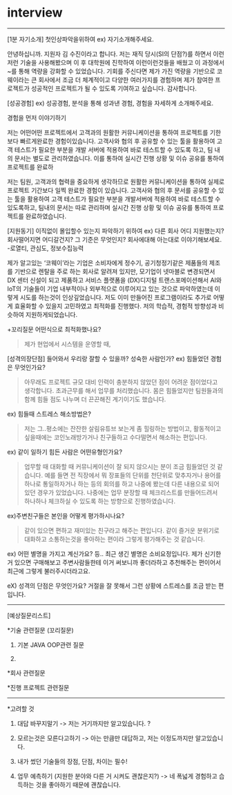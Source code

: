 # interview


-----------------------------------
[1분 자기소개] 첫인상파악을위하여 
ex) 자기소개해주세요. 



안녕하십니까. 지원자 김 수진이라고 합니다. 
저는 재직 당시(SI의 단점?)를 하면서 이런저런 기술을 사용해봤으며
이 후 대학원에 진학하여 이런이런것들을 배웠고
이 과정에서 ~를 통해 역량을 강화할 수 있었습니다.
기회를 주신다면 제가 가진 역량을 기반으로 코웨이라는 큰 회사에서 조금 더 체계적이고 다양한 여러가지를 경험하며 
제가 참여한 프로젝트가 성공적인 프로젝트가 될 수 있도록 기여하고 싶습니다.
감사합니다.

[성공경험] 
ex) 성공경험, 분석을 통해 성과낸 경험, 경험을 자세하게 소개해주세요.

경험을 먼저 이야기하기

저는 어떤어떤 프로젝트에서 고객과의 원활한 커뮤니케이션을 통하여 프로젝트를 기한보다 빠르게완료한 경험이있습니다.
고객사와 협의 후 공유할 수 있는 툴을 활용하여 고객 테스트가 필요한 부분을 개발 서버에 적용하여 바로 테스트할 수 있도록 하고, 
팀 내의 문서는 별도로 관리하였습니다. 이를 통하여 실시간 진행 상황 및 이슈 공유를 통하여 프로젝트를 완료하

저는 팀원, 고객과의 협력을 중요하게 생각하므로 원활한 커뮤니케이션을 통하여 실제로 프로젝트 기간보다 일찍 완료한 경험이 있습니다. 
고객사와 협의 후 문서를 공유할 수 있는 툴을 활용하여 고객 테스트가 필요한 부분을 개발서버에 적용하여 바로 테스트할 수 있도록하고, 
팀내의 문서는 따로 관리하며 실시간 진행 상황 및 이슈 공유를 통하여 프로젝트를 완료하였습니다.

[지원동기] 이직없이 몰입할수 있는지 파악하기 위하여 
ex) 다른 회사 어디 지원했는지? 회사떨어지면 어디갈건지? 그 기준은 무엇인지? 회사에대해 아는대로 이야기해보세요.
-로열티, 관심도, 정보수집능력

 제가 알고있는 ‘코웨이’라는 기업은 소비자에게 정수기, 공기청정기같은 제품들의 제조를 기반으로 렌탈을 주로 하는 회사로 알려져 있지만,
 모기업이 넷마블로 변경되면서 DX 센터 신설이 되고 제품하고 서비스 플랫폼을 (DX)디지털 트랜스포메이션해서
 AI와 IoT의 기술들이 기업 내부적이나 외부적으로 이루어지고 있는 것으로 파악하였는데 이렇게 시도를 하는것이 인상깊었습니다.
 저도 이미 만들어진 프로그램이라도 추가로 어떻게 효율화할 수 있을지 고민하였고 최적화를 진행했다.
 저의 학습적, 경험적 방향성과 비슷하여 지원하게되었습니다.
 
 +꼬리질문 어떤식으로 최적화했나요?
 >제가 현업에서 시스템을 운영할 때, 


[성격의장단점] 들어와서 우리랑 잘할 수 있을까? 성숙한 사람인가? 
ex) 힘들었던 경험은 무엇인가요? 
> 아무래도 프로젝트 규모 대비 인력이 충분하지 않았던 점이 어려운 점이었다고 생각합니다. 
> 초과근무를 해서 업무를 처리했습니다. 몸은 힘들었지만 팀원들과의 함께 힘들 점도 나누며 더 끈끈해진 계기이기도 했습니다.

ex) 힘들때 스트레스 해소방법은?
> 저는 그..평소에는 잔잔한 살림유튜브 보는게 좀 힐링하는 방법이고, 
> 활동적이고 싶을때에는 코인노래방가거나 친구들하고 수다떨면서 해소하는 편입니다.

ex) 같이 일하기 힘든 사람은 어떤유형인가요? 
> 업무할 때 대화할 때 커뮤니케이션이 잘 되지 않으시는 분이 조금 힘들었던 것 같습니다.
> 예를 들면 전 직장에서 뭐 장표들의 단위를 천단위로 맞추자거나 용어를 하나로 통일하자거나 하는 등의 
> 회의를 하고 나중에 봤는데 다른 내용으로 되어있던 경우가 있었습니다.
> 나중에는 업무 분장할 때 체크리스트를 만들어드려서 하나하나 체크하실 수 있도록 하는 방향으로 진행하였습니다.

ex)주변친구들은 본인을 어떻게 평가하시나요? 
> 같이 있으면 편하고 재미있는 친구라고 해주는 편입니다.
> 같이 즐거운 분위기로 대화하고 소통하는것을 좋아하는 편이라 그렇게 평가해주는 것 같습니다.

ex) 어떤 별명을 가지고 계신가요? 등..
최근 생긴 별명은 소비요정입니다.
제가 신기한거 있으면 구매해보고 주변사람들한테 이거 써보니까 좋더라하고 
추천해주는 편이어서 최근에 그렇게 불러주시더라고요.

eX) 성격의 단점은 무엇인가요?
거절을 잘 못해서 그런 상황에 스트레스를 조금 받는 편입니다.



-----------------------------------


[예상질문리스트]

*기술 관련질문 (꼬리질문)

1. 기본 JAVA OOP관련 질문

2.






*회사 관련질문




*진행 프로젝트 관련질문





-----------------------------------

*고려할 것
1. 대답 바꾸지말기
-> 저는 거기까지만 알고있습니다. ?
  
2. 모르는것은 모른다고하기
-> 아는 만큼만 대답하고, 저는 이정도까지만 알고있습니다.

3. 내가 썼던 기술들의 장점, 단점, 차이는 필수!

4. 업무 예측하기 (지원한 분야와 다른 거 시켜도 괜찮은지?)
-> 네 폭넓게 경험하고 습득하는 것을 좋아하기 때문에 괜찮습니다.





